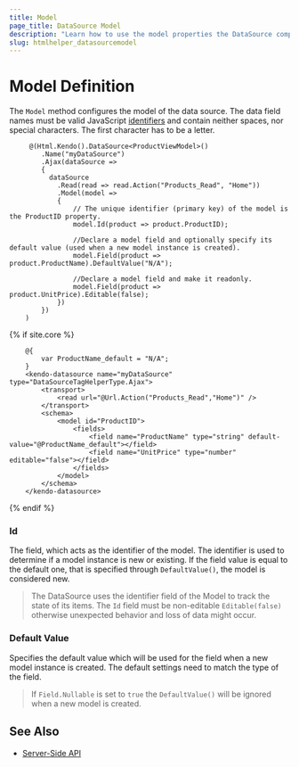 ```yaml
---
title: Model
page_title: DataSource Model
description: "Learn how to use the model properties the DataSource component for {{ site.framework }}."
slug: htmlhelper_datasourcemodel
---
```


# Model Definition

The `Model` method configures the model of the data source. The data field names must be valid JavaScript [identifiers](https://developer.mozilla.org/en-US/docs/Glossary/Identifier) and contain neither spaces, nor special characters. The first character has to be a letter.

```HtmlHelper
     @(Html.Kendo().DataSource<ProductViewModel>()
        .Name("myDataSource")
        .Ajax(dataSource =>
        {
          dataSource
            .Read(read => read.Action("Products_Read", "Home"))
            .Model(model =>
            {
                // The unique identifier (primary key) of the model is the ProductID property.
                model.Id(product => product.ProductID);

                //Declare a model field and optionally specify its default value (used when a new model instance is created).
                model.Field(product => product.ProductName).DefaultValue("N/A");

                //Declare a model field and make it readonly.
                model.Field(product => product.UnitPrice).Editable(false);
            })
        })
    )
```
{% if site.core %}
```TagHelper
    @{
        var ProductName_default = "N/A";
    }
    <kendo-datasource name="myDataSource" type="DataSourceTagHelperType.Ajax">
        <transport>
            <read url="@Url.Action("Products_Read","Home")" />
        </transport>
        <schema>
            <model id="ProductID">
                <fields>
                    <field name="ProductName" type="string" default-value="@ProductName_default"></field>
                    <field name="UnitPrice" type="number" editable="false"></field>
                </fields>
            </model>
        </schema>
    </kendo-datasource> 
```
{% endif %}

### Id

The field, which acts as the identifier of the model. The identifier is used to determine if a model instance is new or existing. If the field value is equal to the default one, that is specified through `DefaultValue()`, the model is considered new.

> The DataSource uses the identifier field of the Model to track the state of its items. The `Id` field must be non-editable `Editable(false)` otherwise unexpected behavior and loss of data might occur.

### Default Value

Specifies the default value which will be used for the field when a new model instance is created. The default settings need to match the type of the field. 

> If `Field.Nullable` is set to `true` the `DefaultValue()` will be ignored when a new model is created.

## See Also

* [Server-Side API](/api/datasource)
